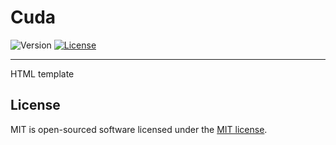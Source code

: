 Cuda
=========================

![Version](https://img.shields.io/badge/version-1.0-green.svg)
[![License](https://img.shields.io/badge/license-MIT-blue.svg)](http://opensource.org/licenses/MIT)

-------

HTML template

License
-------

MIT is open-sourced software licensed under the [MIT license](https://www.tldrlegal.com/l/mit).
